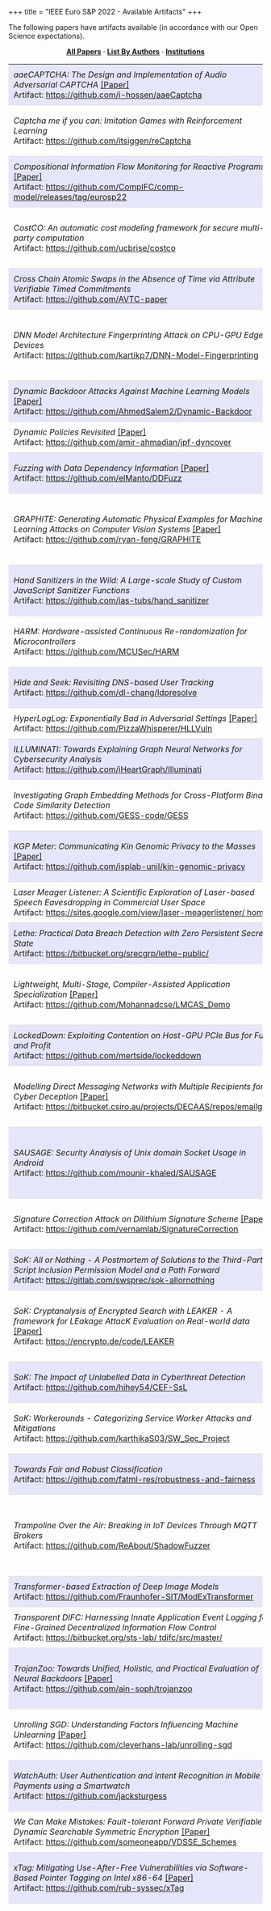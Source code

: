 
+++
title = "IEEE Euro S&P 2022 - Available Artifacts"
+++
<p>
The following papers have artifacts available (in accordance with our Open Science expectations). 
</p>

<p align=center>
<a href="https://ieeeeurosp.github.io/2022/papers"><b>All Papers</b></a> &middot; <a href="https://ieeeeurosp.github.io/2022/authors"><b>List By Authors</b></a> &middot; <a href="https://ieeeeurosp.github.io/2022/institutions"><b>Institutions</b></a></p>
   <table class="papers"> <tr bgcolor="E6E6FA"><td width="55%" style="padding: 10px; border-bottom: 1px solid #ddd;"><em>aaeCAPTCHA: The Design and Implementation of Audio Adversarial CAPTCHA</em> <a href="https://arxiv.org/abs/2203.02735">[Paper]</a> </br>Artifact:&nbsp;<a href="https://github.com/i-hossen/aaeCaptcha">https://github.com/i-hossen/aaeCaptcha</a></td><td width="45%" style="padding: 10px; border-bottom: 1px solid #ddd;">Md&nbsp;Imran&nbsp;Hossen, Xiali&nbsp;Hei</td></tr><tr><td width="55%" style="padding: 10px; border-bottom: 1px solid #ddd;"><em>Captcha me if you can: Imitation Games with Reinforcement Learning</em> </br>Artifact:&nbsp;<a href="https://github.com/itsiggen/reCaptcha">https://github.com/itsiggen/reCaptcha</a></td><td width="45%" style="padding: 10px; border-bottom: 1px solid #ddd;">Ilias&nbsp;Tsingenopoulos, Davy&nbsp;Preuveneers, Lieven&nbsp;Desmet, Wouter&nbsp;Joosen</td></tr><tr bgcolor="E6E6FA"><td width="55%" style="padding: 10px; border-bottom: 1px solid #ddd;"><em>Compositional Information Flow Monitoring for Reactive Programs</em> <a href="https://github.com/CompIFC/comp-model/blob/main/compositional-ifc.pdf">[Paper]</a> </br>Artifact:&nbsp;<a href="https://github.com/CompIFC/comp-model/releases/tag/eurosp22">https://github.com/CompIFC/comp-model/releases/tag/eurosp22</a></td><td width="45%" style="padding: 10px; border-bottom: 1px solid #ddd;">McKenna&nbsp;McCall, Abhishek&nbsp;Bichhawat, Limin&nbsp;Jia</td></tr><tr><td width="55%" style="padding: 10px; border-bottom: 1px solid #ddd;"><em>CostCO: An automatic cost modeling framework for secure multi-party computation</em> </br>Artifact:&nbsp;<a href="https://github.com/ucbrise/costco">https://github.com/ucbrise/costco</a></td><td width="45%" style="padding: 10px; border-bottom: 1px solid #ddd;">Vivian&nbsp;Fang, Lloyd&nbsp;Brown, William&nbsp;Lin, Wenting&nbsp;Zheng, Aurojit&nbsp;Panda, Raluca&nbsp;Ada&nbsp;Popa</td></tr><tr bgcolor="E6E6FA"><td width="55%" style="padding: 10px; border-bottom: 1px solid #ddd;"><em>Cross Chain Atomic Swaps in the Absence of Time via Attribute Verifiable Timed Commitments</em> </br>Artifact:&nbsp;<a href="https://github.com/AVTC-paper">https://github.com/AVTC-paper</a></td><td width="45%" style="padding: 10px; border-bottom: 1px solid #ddd;">Yacov&nbsp;Manevich, Adi&nbsp;Akavia</td></tr><tr><td width="55%" style="padding: 10px; border-bottom: 1px solid #ddd;"><em>DNN Model Architecture Fingerprinting Attack on CPU-GPU Edge Devices</em> </br>Artifact:&nbsp;<a href="https://github.com/kartikp7/DNN-Model-Fingerprinting">https://github.com/kartikp7/DNN-Model-Fingerprinting</a></td><td width="45%" style="padding: 10px; border-bottom: 1px solid #ddd;">Kartik&nbsp;Patwari, Syed&nbsp;Mahbub&nbsp;Hafiz, Han&nbsp;Wang, Houman&nbsp;Homayoun, Zubair&nbsp;Shafiq, Chen-Nee&nbsp;Chuah</td></tr><tr bgcolor="E6E6FA"><td width="55%" style="padding: 10px; border-bottom: 1px solid #ddd;"><em>Dynamic Backdoor Attacks Against Machine Learning Models</em> <a href="https://arxiv.org/abs/2003.03675">[Paper]</a> </br>Artifact:&nbsp;<a href="https://github.com/AhmedSalem2/Dynamic-Backdoor">https://github.com/AhmedSalem2/Dynamic-Backdoor</a></td><td width="45%" style="padding: 10px; border-bottom: 1px solid #ddd;">Ahmed&nbsp;Salem, Rui&nbsp;Wen, Michael&nbsp;Backes, Shiqing&nbsp;Ma, Yang&nbsp;Zhang</td></tr><tr><td width="55%" style="padding: 10px; border-bottom: 1px solid #ddd;"><em>Dynamic Policies Revisited</em> <a href="https://kth.diva-portal.org/smash/record.jsf?pid=diva2%3A1642743&dswid=3702">[Paper]</a> </br>Artifact:&nbsp;<a href="https://github.com/amir-ahmadian/jpf-dyncover">https://github.com/amir-ahmadian/jpf-dyncover</a></td><td width="45%" style="padding: 10px; border-bottom: 1px solid #ddd;">Amir&nbsp;M.&nbsp;Ahmadian, Musard&nbsp;Balliu</td></tr><tr bgcolor="E6E6FA"><td width="55%" style="padding: 10px; border-bottom: 1px solid #ddd;"><em>Fuzzing with Data Dependency Information</em> <a href="https://www.s3.eurecom.fr/docs/eurosp22_mantovani.pdf">[Paper]</a> </br>Artifact:&nbsp;<a href="https://github.com/elManto/DDFuzz">https://github.com/elManto/DDFuzz</a></td><td width="45%" style="padding: 10px; border-bottom: 1px solid #ddd;">Alessandro&nbsp;Mantovani, Andrea&nbsp;Fioraldi, Davide&nbsp;Balzarotti</td></tr><tr><td width="55%" style="padding: 10px; border-bottom: 1px solid #ddd;"><em>GRAPHITE: Generating Automatic Physical Examples for Machine-Learning Attacks on Computer Vision Systems</em> <a href="https://arxiv.org/pdf/2002.07088.pdf">[Paper]</a> </br>Artifact:&nbsp;<a href="https://github.com/ryan-feng/GRAPHITE">https://github.com/ryan-feng/GRAPHITE</a></td><td width="45%" style="padding: 10px; border-bottom: 1px solid #ddd;">Ryan&nbsp;Feng, Neal&nbsp;Mangaokar, Jiefeng&nbsp;Chen, Earlence&nbsp;Fernandes, Somesh&nbsp;Jha, Atul&nbsp;Prakash</td></tr><tr bgcolor="E6E6FA"><td width="55%" style="padding: 10px; border-bottom: 1px solid #ddd;"><em>Hand Sanitizers in the Wild: A Large-scale Study of Custom JavaScript Sanitizer Functions</em> </br>Artifact:&nbsp;<a href="https://github.com/ias-tubs/hand_sanitizer">https://github.com/ias-tubs/hand_sanitizer</a></td><td width="45%" style="padding: 10px; border-bottom: 1px solid #ddd;">David&nbsp;Klein, Thomas&nbsp;Barber, Souphiane&nbsp;Bensalim, Ben&nbsp;Stock, Martin&nbsp;Johns</td></tr><tr><td width="55%" style="padding: 10px; border-bottom: 1px solid #ddd;"><em>HARM: Hardware-assisted Continuous Re-randomization for Microcontrollers</em> </br>Artifact:&nbsp;<a href="https://github.com/MCUSec/HARM">https://github.com/MCUSec/HARM</a></td><td width="45%" style="padding: 10px; border-bottom: 1px solid #ddd;">Jiameng&nbsp;Shi, Le&nbsp;Guan, Wenqiang&nbsp;Li, Dayou&nbsp;Zhang, Ping&nbsp;Chen, Ning&nbsp;Zhang</td></tr><tr bgcolor="E6E6FA"><td width="55%" style="padding: 10px; border-bottom: 1px solid #ddd;"><em>Hide and Seek: Revisiting DNS-based User Tracking</em> </br>Artifact:&nbsp;<a href="https://github.com/dl-chang/ldpresolve">https://github.com/dl-chang/ldpresolve</a></td><td width="45%" style="padding: 10px; border-bottom: 1px solid #ddd;">Deliang&nbsp;Chang, Joann&nbsp;Qiongna&nbsp;Chen, Zhou&nbsp;Li, Xing&nbsp;Li</td></tr><tr><td width="55%" style="padding: 10px; border-bottom: 1px solid #ddd;"><em>HyperLogLog: Exponentially Bad in Adversarial Settings</em> <a href="https://eprint.iacr.org/2021/1139">[Paper]</a> </br>Artifact:&nbsp;<a href="https://github.com/PizzaWhisperer/HLLVuln">https://github.com/PizzaWhisperer/HLLVuln</a></td><td width="45%" style="padding: 10px; border-bottom: 1px solid #ddd;">Kenneth&nbsp;G.&nbsp;Paterson, Mathilde&nbsp;Raynal</td></tr><tr bgcolor="E6E6FA"><td width="55%" style="padding: 10px; border-bottom: 1px solid #ddd;"><em>ILLUMINATI: Towards Explaining Graph Neural Networks for Cybersecurity Analysis</em> </br>Artifact:&nbsp;<a href="https://github.com/iHeartGraph/Illuminati">https://github.com/iHeartGraph/Illuminati</a></td><td width="45%" style="padding: 10px; border-bottom: 1px solid #ddd;">Haoyu&nbsp;He, Yuede&nbsp;Ji, H.&nbsp;Howie&nbsp;Huang</td></tr><tr><td width="55%" style="padding: 10px; border-bottom: 1px solid #ddd;"><em>Investigating Graph Embedding Methods for Cross-Platform Binary Code Similarity Detection</em> </br>Artifact:&nbsp;<a href="https://github.com/GESS-code/GESS">https://github.com/GESS-code/GESS</a></td><td width="45%" style="padding: 10px; border-bottom: 1px solid #ddd;">Victor&nbsp;Cochard, Damian&nbsp;Pfammatter, Chi&nbsp;Thang&nbsp;Duong, Mathias&nbsp;Humbert</td></tr><tr bgcolor="E6E6FA"><td width="55%" style="padding: 10px; border-bottom: 1px solid #ddd;"><em>KGP Meter: Communicating Kin Genomic Privacy to the Masses</em> <a href="https://serval.unil.ch/resource/serval:BIB_0D43E1BE4D8F.P001/REF">[Paper]</a> </br>Artifact:&nbsp;<a href="https://github.com/isplab-unil/kin-genomic-privacy">https://github.com/isplab-unil/kin-genomic-privacy</a></td><td width="45%" style="padding: 10px; border-bottom: 1px solid #ddd;">Mathias&nbsp;Humbert, Didier&nbsp;Dupertuis, Mauro&nbsp;Cherubini, Kévin&nbsp;Huguenin</td></tr><tr><td width="55%" style="padding: 10px; border-bottom: 1px solid #ddd;"><em>Laser Meager Listener: A Scientific Exploration of Laser-based Speech Eavesdropping in Commercial User Space</em> </br>Artifact:&nbsp;<a href="https://sites.google.com/view/laser-meagerlistener/ home">https://sites.google.com/view/laser-meagerlistener/ home</a></td><td width="45%" style="padding: 10px; border-bottom: 1px solid #ddd;">Payton&nbsp;Walker, Nitesh&nbsp;Saxena</td></tr><tr bgcolor="E6E6FA"><td width="55%" style="padding: 10px; border-bottom: 1px solid #ddd;"><em>Lethe: Practical Data Breach Detection with Zero Persistent Secret State</em> </br>Artifact:&nbsp;<a href="https://bitbucket.org/srecgrp/lethe-public/">https://bitbucket.org/srecgrp/lethe-public/</a></td><td width="45%" style="padding: 10px; border-bottom: 1px solid #ddd;">Antreas&nbsp;Dionysiou, Elias&nbsp;Athanasopoulos</td></tr><tr><td width="55%" style="padding: 10px; border-bottom: 1px solid #ddd;"><em>Lightweight, Multi-Stage, Compiler-Assisted Application Specialization</em> <a href="https://arxiv.org/abs/2109.02775">[Paper]</a> </br>Artifact:&nbsp;<a href="https://github.com/Mohannadcse/LMCAS_Demo">https://github.com/Mohannadcse/LMCAS_Demo</a></td><td width="45%" style="padding: 10px; border-bottom: 1px solid #ddd;">Mohannad&nbsp;Alhanahnah, Rithik&nbsp;Jain, Vaibhav&nbsp;Rastogi, Somesh&nbsp;Jha, Thomas&nbsp;Reps</td></tr><tr bgcolor="E6E6FA"><td width="55%" style="padding: 10px; border-bottom: 1px solid #ddd;"><em>LockedDown: Exploiting Contention on Host-GPU PCIe Bus for Fun and Profit</em> </br>Artifact:&nbsp;<a href="https://github.com/mertside/lockeddown">https://github.com/mertside/lockeddown</a></td><td width="45%" style="padding: 10px; border-bottom: 1px solid #ddd;">Mert&nbsp;Side, Fan&nbsp;Yao, Zhenkai&nbsp;Zhang</td></tr><tr><td width="55%" style="padding: 10px; border-bottom: 1px solid #ddd;"><em>Modelling Direct Messaging Networks with Multiple Recipients for Cyber Deception</em> <a href="https://arxiv.org/abs/2111.11932">[Paper]</a> </br>Artifact:&nbsp;<a href="https://bitbucket.csiro.au/projects/DECAAS/repos/emailgen">https://bitbucket.csiro.au/projects/DECAAS/repos/emailgen</a></td><td width="45%" style="padding: 10px; border-bottom: 1px solid #ddd;">Kristen&nbsp;Moore, Cody&nbsp;Christopher, David&nbsp;Liebowitz, Nepal&nbsp;Surya, Renee&nbsp;Selvey</td></tr><tr bgcolor="E6E6FA"><td width="55%" style="padding: 10px; border-bottom: 1px solid #ddd;"><em>SAUSAGE: Security Analysis of Unix domain Socket Usage in Android</em> </br>Artifact:&nbsp;<a href="https://github.com/mounir-khaled/SAUSAGE">https://github.com/mounir-khaled/SAUSAGE</a></td><td width="45%" style="padding: 10px; border-bottom: 1px solid #ddd;">Mounir&nbsp;Elgharabawy, Blas&nbsp;Kojusner, Mohammad&nbsp;Mannan, Kevin&nbsp;R.&nbsp;B.&nbsp;Butler, Byron&nbsp;Williams, Amr&nbsp;Youssef</td></tr><tr><td width="55%" style="padding: 10px; border-bottom: 1px solid #ddd;"><em>Signature Correction Attack on Dilithium Signature Scheme</em> <a href="https://arxiv.org/abs/2203.00637">[Paper]</a> </br>Artifact:&nbsp;<a href="https://github.com/vernamlab/SignatureCorrection">https://github.com/vernamlab/SignatureCorrection</a></td><td width="45%" style="padding: 10px; border-bottom: 1px solid #ddd;">Saad&nbsp;Islam, Koksal&nbsp;Mus, Richa&nbsp;Singh, Patrick&nbsp;Schaumont, Berk&nbsp;Sunar</td></tr><tr bgcolor="E6E6FA"><td width="55%" style="padding: 10px; border-bottom: 1px solid #ddd;"><em>SoK: All or Nothing - A Postmortem of Solutions to the Third-Party Script Inclusion Permission Model and a Path Forward</em> </br>Artifact:&nbsp;<a href="https://gitlab.com/swsprec/sok-allornothing">https://gitlab.com/swsprec/sok-allornothing</a></td><td width="45%" style="padding: 10px; border-bottom: 1px solid #ddd;">Steven&nbsp;Sprecher, Christoph&nbsp;Kerschbaumer, Engin&nbsp;Kirda</td></tr><tr><td width="55%" style="padding: 10px; border-bottom: 1px solid #ddd;"><em>SoK: Cryptanalysis of Encrypted Search with LEAKER - A framework for LEakage AttacK Evaluation on Real-world data</em> <a href="https://eprint.iacr.org/2021/1035">[Paper]</a> </br>Artifact:&nbsp;<a href="https://encrypto.de/code/LEAKER">https://encrypto.de/code/LEAKER</a></td><td width="45%" style="padding: 10px; border-bottom: 1px solid #ddd;">Seny&nbsp;Kamara, Abdelkarim&nbsp;Kati, Tarik&nbsp;Moataz, Thomas&nbsp;Schneider, Amos&nbsp;Treiber, Michael&nbsp;Yonli</td></tr><tr bgcolor="E6E6FA"><td width="55%" style="padding: 10px; border-bottom: 1px solid #ddd;"><em>SoK: The Impact of Unlabelled Data in Cyberthreat Detection</em> </br>Artifact:&nbsp;<a href="https://github.com/hihey54/CEF-SsL">https://github.com/hihey54/CEF-SsL</a></td><td width="45%" style="padding: 10px; border-bottom: 1px solid #ddd;">Giovanni&nbsp;Apruzzese, Pavel&nbsp;Laskov, Aliya&nbsp;Tastemirova</td></tr><tr><td width="55%" style="padding: 10px; border-bottom: 1px solid #ddd;"><em>SoK: Workerounds - Categorizing Service Worker Attacks and Mitigations</em> </br>Artifact:&nbsp;<a href="https://github.com/karthikaS03/SW_Sec_Project">https://github.com/karthikaS03/SW_Sec_Project</a></td><td width="45%" style="padding: 10px; border-bottom: 1px solid #ddd;">Karthika&nbsp;Subramani, Jordan&nbsp;Jueckstock, Alexandros&nbsp;Kapravelos, Roberto&nbsp;Perdisci</td></tr><tr bgcolor="E6E6FA"><td width="55%" style="padding: 10px; border-bottom: 1px solid #ddd;"><em>Towards Fair and Robust Classification</em> </br>Artifact:&nbsp;<a href="https://github.com/fatml-res/robustness-and-fairness">https://github.com/fatml-res/robustness-and-fairness</a></td><td width="45%" style="padding: 10px; border-bottom: 1px solid #ddd;">Haipei&nbsp;Sun, Kun&nbsp;Wu, Ting&nbsp;Wang, Wendy&nbsp;Hui&nbsp;Wang</td></tr><tr><td width="55%" style="padding: 10px; border-bottom: 1px solid #ddd;"><em>Trampoline Over the Air: Breaking in IoT Devices Through MQTT Brokers</em> </br>Artifact:&nbsp;<a href="https://github.com/ReAbout/ShadowFuzzer">https://github.com/ReAbout/ShadowFuzzer</a></td><td width="45%" style="padding: 10px; border-bottom: 1px solid #ddd;">Huikai&nbsp;Xu, Miao&nbsp;Yu, Yanhao&nbsp;Wang, Yue&nbsp;Liu, Qinsheng&nbsp;Hou, Zhenbang&nbsp;Ma, Haixin&nbsp;Duan, Jianwei&nbsp;Zhuge, Baojun&nbsp;Liu</td></tr><tr bgcolor="E6E6FA"><td width="55%" style="padding: 10px; border-bottom: 1px solid #ddd;"><em>Transformer-based Extraction of Deep Image Models</em> </br>Artifact:&nbsp;<a href="https://github.com/Fraunhofer-SIT/ModExTransformer">https://github.com/Fraunhofer-SIT/ModExTransformer</a></td><td width="45%" style="padding: 10px; border-bottom: 1px solid #ddd;">Verena&nbsp;Battis, Alexander&nbsp;Penner</td></tr><tr><td width="55%" style="padding: 10px; border-bottom: 1px solid #ddd;"><em>Transparent DIFC: Harnessing Innate Application Event Logging for Fine-Grained Decentralized Information Flow Control</em> </br>Artifact:&nbsp;<a href="https://bitbucket.org/sts-lab/ tdifc/src/master/">https://bitbucket.org/sts-lab/ tdifc/src/master/</a></td><td width="45%" style="padding: 10px; border-bottom: 1px solid #ddd;">Jason&nbsp;Liu, Anant&nbsp;Kandikuppa, Adam&nbsp;Bates</td></tr><tr bgcolor="E6E6FA"><td width="55%" style="padding: 10px; border-bottom: 1px solid #ddd;"><em>TrojanZoo: Towards Unified, Holistic, and Practical Evaluation of Neural Backdoors</em> <a href="https://arxiv.org/abs/2012.09302">[Paper]</a> </br>Artifact:&nbsp;<a href="https://github.com/ain-soph/trojanzoo">https://github.com/ain-soph/trojanzoo</a></td><td width="45%" style="padding: 10px; border-bottom: 1px solid #ddd;">Ren&nbsp;Pang, Zheng&nbsp;Zhang, Xiangshan&nbsp;Gao, Zhaohan&nbsp;Xi, Shouling&nbsp;Ji, Peng&nbsp;Cheng, Xiapu&nbsp;Luo, Ting&nbsp;Wang</td></tr><tr><td width="55%" style="padding: 10px; border-bottom: 1px solid #ddd;"><em>Unrolling SGD: Understanding Factors Influencing Machine Unlearning</em> <a href="https://arxiv.org/abs/2109.13398">[Paper]</a> </br>Artifact:&nbsp;<a href="https://github.com/cleverhans-lab/unrolling-sgd">https://github.com/cleverhans-lab/unrolling-sgd</a></td><td width="45%" style="padding: 10px; border-bottom: 1px solid #ddd;">Anvith&nbsp;Thudi, Gabriel&nbsp;Deza, Varun&nbsp;Chandrasekaran, Nicolas&nbsp;Papernot</td></tr><tr bgcolor="E6E6FA"><td width="55%" style="padding: 10px; border-bottom: 1px solid #ddd;"><em>WatchAuth: User Authentication and Intent Recognition in Mobile Payments using a Smartwatch</em> </br>Artifact:&nbsp;<a href="https://github.com/jacksturgess">https://github.com/jacksturgess</a></td><td width="45%" style="padding: 10px; border-bottom: 1px solid #ddd;">Jack&nbsp;Sturgess, Simon&nbsp;Eberz, Ivo&nbsp;Sluganovic, Ivan&nbsp;Martinovic</td></tr><tr><td width="55%" style="padding: 10px; border-bottom: 1px solid #ddd;"><em>We Can Make Mistakes: Fault-tolerant Forward Private Verifiable Dynamic Searchable Symmetric Encryption</em> <a href="https://eprint.iacr.org/2022/333">[Paper]</a> </br>Artifact:&nbsp;<a href="https://github.com/someoneapp/VDSSE_Schemes">https://github.com/someoneapp/VDSSE_Schemes</a></td><td width="45%" style="padding: 10px; border-bottom: 1px solid #ddd;">Dandan&nbsp;Yuan, Shujie&nbsp;Cui, Giovanni&nbsp;Russello</td></tr><tr bgcolor="E6E6FA"><td width="55%" style="padding: 10px; border-bottom: 1px solid #ddd;"><em>xTag: Mitigating Use-After-Free Vulnerabilities via Software-Based Pointer Tagging on Intel x86-64</em> <a href="https://arxiv.org/abs/2203.04117">[Paper]</a> </br>Artifact:&nbsp;<a href="https://github.com/rub-syssec/xTag">https://github.com/rub-syssec/xTag</a></td><td width="45%" style="padding: 10px; border-bottom: 1px solid #ddd;">Lukas&nbsp;Bernhard, Michael&nbsp;Rodler, Thorsten&nbsp;Holz, Lucas&nbsp;Davi</td></tr>   </table>